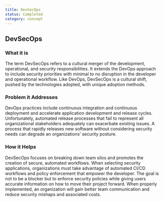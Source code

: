 ```yaml
---
title: DevSecOps 
status: Completed
category: concept
---
```

## DevSecOps 

### What it is
The term DevSecOps refers to a cultural merger of the development, operational, and security responsibilities. It extends the DevOps approach to include security priorities with minimal to no disruption in the developer and operational workflow. Like DevOps, DevSecOps is a cultural shift, pushed by the technologies adopted, with unique adoption methods.

### Problem it Addresses
DevOps practices include continuous integration and continuous deployment and accelerate application development and release cycles. Unfortunately, automated release processes that fail to represent all organizational stakeholders adequately can exacerbate existing issues. A process that rapidly releases new software without considering security needs can degrade an organizations’ security posture.

### How it Helps
DevSecOps focuses on breaking down team silos and promotes the creation of secure, automated workflows. When selecting security applications, organizations must take advantage of automated CI/CD workflows and policy enforcement that empower the developer. The goal is not to be a blocker but to enforce security policies while giving users accurate information on how to move their project forward. When properly implemented, an organization will gain better team communication and reduce security mishaps and associated costs.


